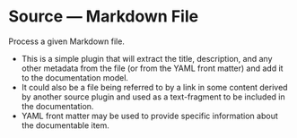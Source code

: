 # Source &mdash; Markdown File

Process a given Markdown file.

- This is a simple plugin that will extract the title,
  description, and any other metadata from the file (or
  from the YAML front matter) and add it to the
  documentation model.
- It could also be a file being referred to by a link in
  some content derived by another source plugin and
  used as a text-fragment to be included in the documentation.
- YAML front matter may be used to provide specific information
  about the documentable item.
